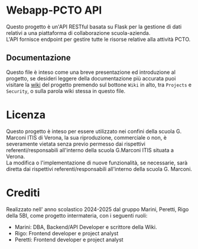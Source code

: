 # Webapp-PCTO API

Questo progetto è un'API RESTful basata su Flask per la gestione di dati relativi a una piattaforma di collaborazione scuola-azienda.  
L'API fornisce endpoint per gestire tutte le risorse relative alla attività PCTO.

## Documentazione  

Questo file è inteso come una breve presentazione ed introduzione al progetto, se desideri leggere della documentazione più accurata puoi visitare la [wiki](https://github.com/marini-pietro/Webapp-PCTO/wiki) del progetto premendo sul bottone `Wiki` in alto, tra `Projects` e `Security`, o sulla parola wiki stessa in questo file.

# Licenza

Questo progetto è inteso per essere utilizzato nei confini della scuola G. Marconi ITIS di Verona, la sua riproduzione, commerciale o non, è severamente vietata senza previo permesso dai rispettivi referenti/responsabili all'interno della scuola G.Marconi ITIS situata a Verona.  
La modifica o l'implementazione di nuove funzionalità, se necessarie, sarà diretta dai rispettivi referenti/responsabili all'interno della scuola G. Marconi.

# Crediti

Realizzato nell' anno scolastico 2024-2025 dal gruppo Marini, Peretti, Rigo della 5BI, come progetto intermateria, con i seguenti ruoli:

- Marini: DBA, Backend/API Developer e scrittore della Wiki.
- Rigo: Frontend developer e project analyst
- Peretti: Frontend developer e project analyst
